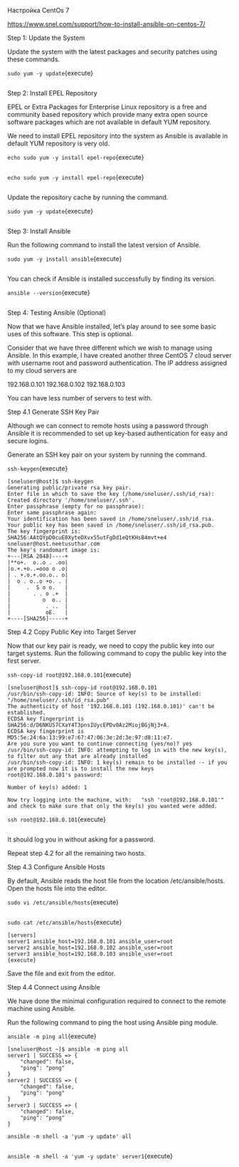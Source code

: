Настройка CentOs 7


https://www.snel.com/support/how-to-install-ansible-on-centos-7/

Step 1: Update the System


Update the system with the latest packages and security patches using these commands.


`sudo yum -y update`{execute}

```
```

Step 2: Install EPEL Repository

EPEL or Extra Packages for Enterprise Linux repository is a free and community based repository which provide many extra open source software packages which are not available in default YUM repository.

We need to install EPEL repository into the system as Ansible is available in default YUM repository is very old.

`echo sudo yum -y install epel-repo`{execute}

```
```

`
echo sudo yum -y install epel-repo
`{execute}
```
```

Update the repository cache by running the command.

`
sudo yum -y update
`{execute}
```
```

Step 3: Install Ansible

Run the following command to install the latest version of Ansible.

`
sudo yum -y install ansible
`{execute}
```
```

You can check if Ansible is installed successfully by finding its version.


`
ansible --version
`{execute}
```
```


Step 4: Testing Ansible (Optional)


Now that we have Ansible installed, let’s play around to see some basic uses of this software. This step is optional.


Consider that we have three different which we wish to manage using Ansible. In this example, I have created another three CentOS 7 cloud server with username root and password authentication. The IP address assigned to my cloud servers are


192.168.0.101
192.168.0.102
192.168.0.103


You can have less number of servers to test with.


Step 4.1 Generate SSH Key Pair


Although we can connect to remote hosts using a password through Ansible it is recommended to set up key-based authentication for easy and secure logins.


Generate an SSH key pair on your system by running the command.


`
ssh-keygen
`{execute}

```
[sneluser@host]$ ssh-keygen
Generating public/private rsa key pair.
Enter file in which to save the key (/home/sneluser/.ssh/id_rsa):
Created directory '/home/sneluser/.ssh'.
Enter passphrase (empty for no passphrase):
Enter same passphrase again:
Your identification has been saved in /home/sneluser/.ssh/id_rsa.
Your public key has been saved in /home/sneluser/.ssh/id_rsa.pub.
The key fingerprint is:
SHA256:AAtQYpD0cuE0XyteDXvx55utFgDd1eQtKHsB4mvt+e4 sneluser@host.neetusuthar.com
The key's randomart image is:
+---[RSA 2048]----+
|**o+.  o..o . .oo|
|o.+.+o..=ooo o .o|
| . +.o.+.oo.o.. o|
|  o . o..o +o. . |
|     .  S o o.   |
|       . . o .+  |
|          o  o.. |
|           . ..  |
|           oE.   |
+----[SHA256]-----+
```

Step 4.2 Copy Public Key into Target Server


Now that our key pair is ready, we need to copy the public key into our target systems. Run the following command to copy the public key into the first server.


`
ssh-copy-id root@192.168.0.101
`{execute}
```
[sneluser@host]$ ssh-copy-id root@192.168.0.101
/usr/bin/ssh-copy-id: INFO: Source of key(s) to be installed: "/home/sneluser/.ssh/id_rsa.pub"
The authenticity of host '192.168.0.101 (192.168.0.101)' can't be established.
ECDSA key fingerprint is SHA256:d/D6NKU57CXaY4T3pnsIUycEPDv0Az2MiojBGjNj3+A.
ECDSA key fingerprint is MD5:5e:24:6a:13:99:e7:67:47:06:3e:2d:3e:97:d8:11:e7.
Are you sure you want to continue connecting (yes/no)? yes
/usr/bin/ssh-copy-id: INFO: attempting to log in with the new key(s), to filter out any that are already installed
/usr/bin/ssh-copy-id: INFO: 1 key(s) remain to be installed -- if you are prompted now it is to install the new keys
root@192.168.0.101's password:

Number of key(s) added: 1

Now try logging into the machine, with:   "ssh 'root@192.168.0.101'"
and check to make sure that only the key(s) you wanted were added.
```

`
ssh root@192.168.0.101
`{execute}
```
```


It should log you in without asking for a password.


Repeat step 4.2 for all the remaining two hosts.


Step 4.3 Configure Ansible Hosts


By default, Ansible reads the host file from the location /etc/ansible/hosts. Open the hosts file into the editor.


`
sudo vi /etc/ansible/hosts
`{execute}

```
```

`
sudo cat /etc/ansible/hosts
`{execute}
```
[servers]
server1 ansible_host=192.168.0.101 ansible_user=root
server2 ansible_host=192.168.0.102 ansible_user=root
server3 ansible_host=192.168.0.103 ansible_user=root
{execute}
```


Save the file and exit from the editor.


Step 4.4 Connect using Ansible


We have done the minimal configuration required to connect to the remote machine using Ansible.


Run the following command to ping the host using Ansible ping module.


`
ansible -m ping all
`{execute}
```
[sneluser@host ~]$ ansible -m ping all
server1 | SUCCESS => {
    "changed": false, 
    "ping": "pong"
}
server2 | SUCCESS => {
    "changed": false, 
    "ping": "pong"
}
server3 | SUCCESS => {
    "changed": false, 
    "ping": "pong"
}
```

`
ansible -m shell -a 'yum -y update' all
`

```
```

`
ansible -m shell -a 'yum -y update' server1
`{execute}

```
```

